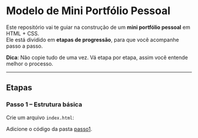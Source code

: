 # Modelo de Mini Portfólio Pessoal

Este repositório vai te guiar na construção de um **mini portfólio pessoal** em HTML + CSS.  
Ele está dividido em **etapas de progressão**, para que você acompanhe passo a passo.  

**Dica**: Não copie tudo de uma vez. Vá etapa por etapa, assim você entende melhor o processo.  

---

## Etapas

### Passo 1 – Estrutura básica
Crie um arquivo `index.html`:

Adicione o código da pasta [passo1](/pasta1/).
